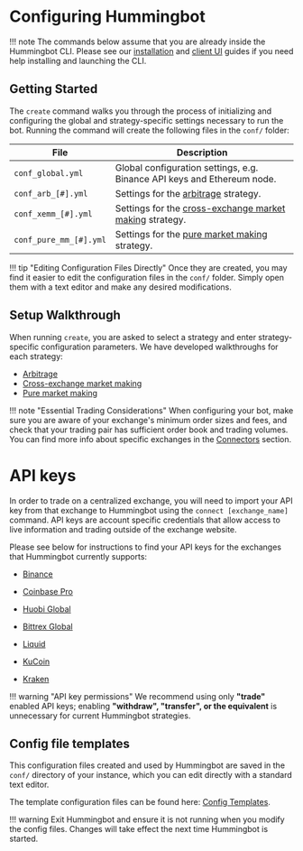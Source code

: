 # Configuring Hummingbot

!!! note
    The commands below assume that you are already inside the Hummingbot CLI. Please see our  [installation](/installation) and [client UI](/operation/client) guides if you need help installing and launching the CLI.

## Getting Started

The `create` command walks you through the process of initializing and configuring the global and strategy-specific settings necessary to run the bot. Running the command will create the following files in the `conf/` folder:

File | Description
---|---
`conf_global.yml` | Global configuration settings, e.g. Binance API keys and Ethereum node.
`conf_arb_[#].yml` | Settings for the [arbitrage](/strategies/arbitrage/) strategy.
`conf_xemm_[#].yml` | Settings for the [cross-exchange market making](/strategies/cross-exchange-market-making/) strategy.
`conf_pure_mm_[#].yml` | Settings for the [pure market making](/strategies/pure-market-making/) strategy.

!!! tip "Editing Configuration Files Directly"
    Once they are created, you may find it easier to edit the configuration files in the `conf/` folder. Simply open them with a text editor and make any desired modifications.

## Setup Walkthrough

When running `create`, you are asked to select a strategy and enter strategy-specific configuration parameters. We have developed walkthroughs for each strategy:

* [Arbitrage](/strategies/arbitrage#configuration-walkthrough)
* [Cross-exchange market making](/strategies/cross-exchange-market-making#configuration-walkthrough)
* [Pure market making](/strategies/pure-market-making#configuration-walkthrough)

!!! note "Essential Trading Considerations"
    When configuring your bot, make sure you are aware of your exchange's minimum order sizes and fees, and check that your trading pair has sufficient order book and trading volumes. You can find more info about specific exchanges in the [Connectors](/connectors) section.

# API keys

In order to trade on a centralized exchange, you will need to import your API key from that exchange to Hummingbot using the `connect [exchange_name]` command. API keys are account specific credentials that allow access to live information and trading outside of the exchange website.

Please see below for instructions to find your API keys for the exchanges that Hummingbot currently supports:

* [Binance](/connectors/binance/#creating-binance-api-keys)

* [Coinbase Pro](/connectors/coinbase/#creating-coinbase-pro-api-keys)

* [Huobi Global](/connectors/huobi/#creating-huobi-api-keys)

* [Bittrex Global](/connectors/bittrex/#creating-bittrex-api-keys)

* [Liquid](/connectors/liquid/#creating-liquid-api-keys)

* [KuCoin](/connectors/kucoin/#creating-kucoin-api-keys)

* [Kraken](/connectors/kraken/#creating-kraken-api-keys)

!!! warning "API key permissions"
    We recommend using only **"trade"** enabled API keys; enabling **"withdraw", "transfer", or the equivalent** is unnecessary for current Hummingbot strategies.

## Config file templates

This configuration files created and used by Hummingbot are saved in the `conf/` directory of your instance, which you can edit directly with a standard text editor.

The template configuration files can be found here: [Config Templates](https://github.com/CoinAlpha/hummingbot/tree/master/hummingbot/templates).

!!! warning
    Exit Hummingbot and ensure it is not running when you modify the config files. Changes will take effect the next time Hummingbot is started.
